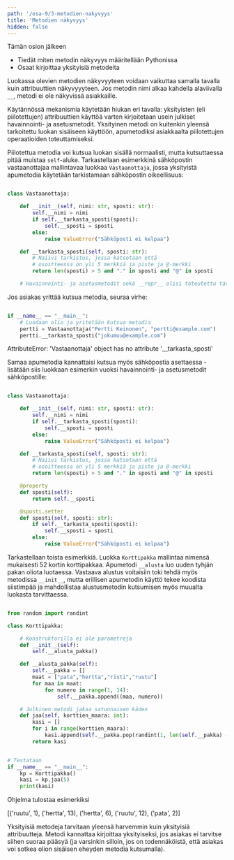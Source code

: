 ```yaml
---
path: '/osa-9/3-metodien-nakyvyys'
title: 'Metodien näkyvyys'
hidden: false
---
```


<text-box variant='learningObjectives' name='Oppimistavoitteet'>

Tämän osion jälkeen

- Tiedät miten metodin näkyvyys määritellään Pythonissa
- Osaat kirjoittaa yksityisiä metodeita

</text-box>

Luokassa olevien metodien näkyvyyteen voidaan vaikuttaa samalla tavalla kuin attribuuttien näkyvyyyteen. Jos metodin nimi alkaa kahdella alaviivalla `__`, metodi ei ole näkyvissä asiakkaille.

Käytännössä mekanismia käytetään hiukan eri tavalla: yksityisten (eli piilotettujen) attribuuttien käyttöä varten kirjoitetaan usein julkiset havainnointi- ja asetusmetodit. Yksityinen metodi on kuitenkin yleensä tarkoitettu luokan sisäiseen käyttöön, apumetodiksi asiakkaalta piilotettujen operaatioiden toteuttamiseksi.

Piilotettua metodia voi kutsua luokan sisällä normaalisti, mutta kutsuttaessa pitää muistaa `self`-aluke. Tarkastellaan esimerkkinä sähköpostin vastaanottajaa mallintavaa luokkaa `Vastaanottaja`, jossa yksityistä apumetodia käytetään tarkistamaan sähköpostin oikeellisuus:

```python

class Vastaanottaja:

    def __init__(self, nimi: str, sposti: str):
        self.__nimi = nimi
        if self.__tarkasta_sposti(sposti):
            self.__sposti = sposti
        else:
            raise ValueError("Sähköposti ei kelpaa")

    def __tarkasta_sposti(self, sposti: str):
        # Naiivi tarkistus, jossa katsotaan että
        # osoitteessa on yli 5 merkkiä ja piste ja @-merkki
        return len(sposti) > 5 and "." in sposti and "@" in sposti

    # Havainnointi- ja asetusmetodit sekä __repr__ olisi toteutettu tässä

```

Jos asiakas yrittää kutsua metodia, seuraa virhe:

```python

if __name__ == "__main__":
    # Luodaan olio ja yritetään kutsua metodia
    pertti = Vastaanottaja("Pertti Keinonen", "pertti@example.com")
    pertti.__tarkasta_sposti("jokumuu@example.com")

```

<sample-output>

AttributeError: 'Vastaanottaja' object has no attribute '__tarkasta_sposti'

</sample-output>

Samaa apumetodia kannattaisi kutsua myös sähköpostia asettaessa - lisätään siis luokkaan esimerkin vuoksi havainnointi- ja asetusmetodit sähköpostille:

```python

class Vastaanottaja:

    def __init__(self, nimi: str, sposti: str):
        self.__nimi = nimi
        if self.__tarkasta_sposti(sposti):
            self.__sposti = sposti
        else:
            raise ValueError("Sähköposti ei kelpaa")

    def __tarkasta_sposti(self, sposti: str):
        # Naiivi tarkistus, jossa katsotaan että
        # osoitteessa on yli 5 merkkiä ja piste ja @-merkki
        return len(sposti) > 5 and "." in sposti and "@" in sposti

    @property
    def sposti(self):
        return self.__sposti

    @sposti.setter
    def sposti(self, sposti: str):
        if self.__tarkasta_sposti(sposti):
            self.__sposti = sposti
        else:
            raise ValueError("Sähköposti ei kelpaa")

```

Tarkastellaan toista esimerkkiä. Luokka `Korttipakka` mallintaa nimensä mukaisesti 52 kortin korttipakkaa. Apumetodi `__alusta` luo uuden tyhjän pakan oliota luotaessa. Vastaava alustus voitaisiin toki tehdä myös metodissa `__init__`, mutta erillisen apumetodin käyttö tekee koodista siistimpää ja mahdollistaa alustusmetodin kutsumisen myös muualta luokasta tarvittaessa.

```python

from random import randint

class Korttipakka:

    # Konstruktorilla ei ole parametreja
    def __init__(self):
        self.__alusta_pakka()

    def __alusta_pakka(self):
        self.__pakka = []
        maat = ["pata","hertta","risti","ruutu"]
        for maa in maat:
            for numero in range(1, 14):
                self.__pakka.append((maa, numero))

    # Julkinen metodi jakaa satunnaisen käden
    def jaa(self, korttien_maara: int):
        kasi = []
        for i in range(korttien_maara):
            kasi.append(self.__pakka.pop(randint(1, len(self.__pakka) - 1)))
        return kasi


# Testataan
if __name__ == "__main__":
    kp = Korttipakka()
    kasi = kp.jaa(5)
    print(kasi)

```

Ohjelma tulostaa esimerkiksi

<sample-output>

[('ruutu', 1), ('hertta', 13), ('hertta', 6), ('ruutu', 12), ('pata', 2)]

</sample-output>

Yksityisiä metodeja tarvitaan yleensä harvemmin kuin yksityisiä attribuutteja. Metodi kannattaa kirjoittaa yksityiseksi, jos asiakas ei tarvitse siihen suoraa pääsyä (ja varsinkin silloin, jos on todennäköistä, että asiakas voi sotkea olion sisäisen eheyden metodia kutsumalla).



